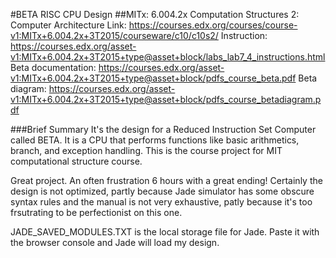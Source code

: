 #BETA RISC CPU Design
##MITx: 6.004.2x Computation Structures 2: Computer Architecture
Link: https://courses.edx.org/courses/course-v1:MITx+6.004.2x+3T2015/courseware/c10/c10s2/
Instruction: https://courses.edx.org/asset-v1:MITx+6.004.2x+3T2015+type@asset+block/labs_lab7_4_instructions.html
Beta documentation: https://courses.edx.org/asset-v1:MITx+6.004.2x+3T2015+type@asset+block/pdfs_course_beta.pdf
Beta diagram: https://courses.edx.org/asset-v1:MITx+6.004.2x+3T2015+type@asset+block/pdfs_course_betadiagram.pdf

###Brief Summary
It's the design for a Reduced Instruction Set Computer called BETA. It is a CPU that performs functions like basic arithmetics, branch, and exception handling. This is the course project for MIT computational structure course.

Great project. An often frustration 6 hours with a great ending!
Certainly the design is not optimized, partly because Jade simulator has some obscure syntax rules and the manual is not very exhaustive, patly because it's too frsutrating to be perfectionist on this one.

JADE_SAVED_MODULES.TXT is the local storage file for Jade. Paste it with the browser console and Jade will load my design.
